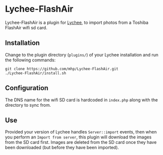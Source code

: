 # Lychee-FlashAir

Lychee-FlashAir is a plugin for [Lychee](https://github.com/electerious/Lychee),
to import photos from a Toshiba FlashAir wifi sd card.

## Installation

Change to the plugin directory (`plugins/`) of your Lychee installation and run the following commands:

```
git clone https://github.com/mhp/Lychee-FlashAir.git
./Lychee-FlashAir/install.sh
```

## Configuration

The DNS name for the wifi SD card is hardcoded in `index.php` along with the directory to sync from.

## Use

Provided your version of Lychee handles `Server::import` events, then when you perform an
`Import from server`, this plugin will download the images from the SD card first.  Images
are deleted from the SD card once they have been downloaded (but before they have been imported).
